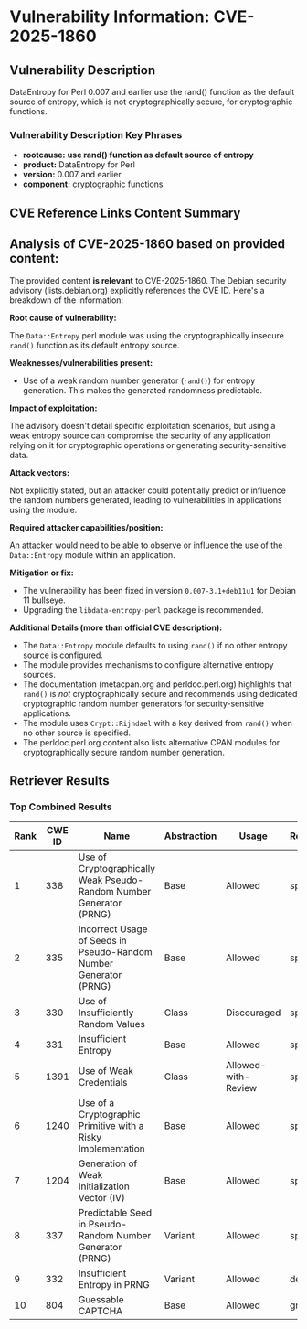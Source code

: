 # Vulnerability Information: CVE-2025-1860

## Vulnerability Description
DataEntropy for Perl 0.007 and earlier use the rand() function as the default source of entropy, which is not cryptographically secure, for cryptographic functions.

### Vulnerability Description Key Phrases
- **rootcause:** **use rand() function as default source of entropy**
- **product:** DataEntropy for Perl
- **version:** 0.007 and earlier
- **component:** cryptographic functions

## CVE Reference Links Content Summary
## Analysis of CVE-2025-1860 based on provided content:

The provided content **is relevant** to CVE-2025-1860. The Debian security advisory (lists.debian.org) explicitly references the CVE ID. Here's a breakdown of the information:

**Root cause of vulnerability:**

The `Data::Entropy` perl module was using the cryptographically insecure `rand()` function as its default entropy source.

**Weaknesses/vulnerabilities present:**

*   Use of a weak random number generator (`rand()`) for entropy generation. This makes the generated randomness predictable.

**Impact of exploitation:**

The advisory doesn't detail specific exploitation scenarios, but using a weak entropy source can compromise the security of any application relying on it for cryptographic operations or generating security-sensitive data.

**Attack vectors:**

Not explicitly stated, but an attacker could potentially predict or influence the random numbers generated, leading to vulnerabilities in applications using the module.

**Required attacker capabilities/position:**

An attacker would need to be able to observe or influence the use of the `Data::Entropy` module within an application.

**Mitigation or fix:**

*   The vulnerability has been fixed in version `0.007-3.1+deb11u1` for Debian 11 bullseye.
*   Upgrading the `libdata-entropy-perl` package is recommended.

**Additional Details (more than official CVE description):**

*   The `Data::Entropy` module defaults to using `rand()` if no other entropy source is configured.
*   The module provides mechanisms to configure alternative entropy sources.
*   The documentation (metacpan.org and perldoc.perl.org) highlights that `rand()` is *not* cryptographically secure and recommends using dedicated cryptographic random number generators for security-sensitive applications.
*   The module uses `Crypt::Rijndael` with a key derived from `rand()` when no other source is specified.
*   The perldoc.perl.org content also lists alternative CPAN modules for cryptographically secure random number generation.

## Retriever Results

### Top Combined Results

| Rank | CWE ID | Name | Abstraction | Usage  | Retrievers | Individual Scores |
|------|--------|------|-------------|-------|------------|-------------------|
| 1 | 338 | Use of Cryptographically Weak Pseudo-Random Number Generator (PRNG) | Base | Allowed | sparse | 0.305 |
| 2 | 335 | Incorrect Usage of Seeds in Pseudo-Random Number Generator (PRNG) | Base | Allowed | sparse | 0.246 |
| 3 | 330 | Use of Insufficiently Random Values | Class | Discouraged | sparse | 0.223 |
| 4 | 331 | Insufficient Entropy | Base | Allowed | sparse | 0.213 |
| 5 | 1391 | Use of Weak Credentials | Class | Allowed-with-Review | sparse | 0.212 |
| 6 | 1240 | Use of a Cryptographic Primitive with a Risky Implementation | Base | Allowed | sparse | 0.203 |
| 7 | 1204 | Generation of Weak Initialization Vector (IV) | Base | Allowed | sparse | 0.197 |
| 8 | 337 | Predictable Seed in Pseudo-Random Number Generator (PRNG) | Variant | Allowed | sparse | 0.195 |
| 9 | 332 | Insufficient Entropy in PRNG | Variant | Allowed | dense | 0.554 |
| 10 | 804 | Guessable CAPTCHA | Base | Allowed | graph | 0.002 |

